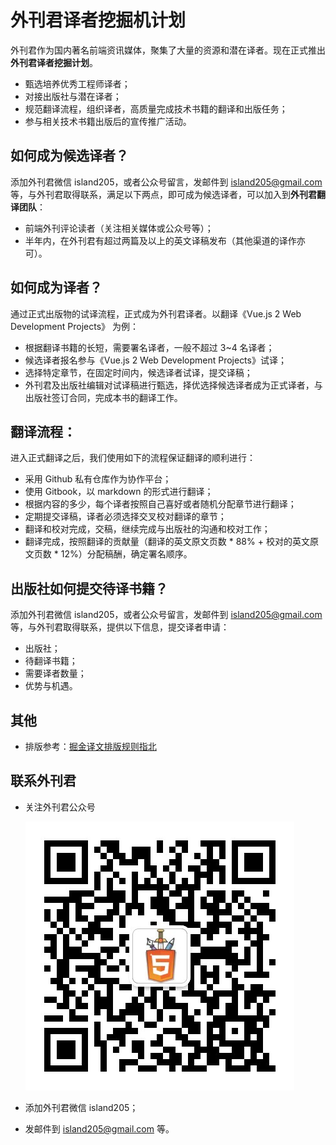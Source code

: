 # 外刊君译者挖掘机计划

外刊君作为国内著名前端资讯媒体，聚集了大量的资源和潜在译者。现在正式推出**外刊君译者挖掘计划**。

- 甄选培养优秀工程师译者；
- 对接出版社与潜在译者；
- 规范翻译流程，组织译者，高质量完成技术书籍的翻译和出版任务；
- 参与相关技术书籍出版后的宣传推广活动。

## 如何成为候选译者？

添加外刊君微信 island205，或者公众号留言，发邮件到 island205@gmail.com 等，与外刊君取得联系，满足以下两点，即可成为候选译者，可以加入到**外刊君翻译团队**：

- 前端外刊评论读者（关注相关媒体或公众号等）；
- 半年内，在外刊君有超过两篇及以上的英文译稿发布（其他渠道的译作亦可）。

## 如何成为译者？

通过正式出版物的试译流程，正式成为外刊君译者。以翻译《Vue.js 2 Web Development Projects》 为例：

- 根据翻译书籍的长短，需要署名译者，一般不超过 3~4 名译者；
- 候选译者报名参与《Vue.js 2 Web Development Projects》试译；
- 选择特定章节，在固定时间内，候选译者试译，提交译稿；
- 外刊君及出版社编辑对试译稿进行甄选，择优选择候选译者成为正式译者，与出版社签订合同，完成本书的翻译工作。

## 翻译流程：

进入正式翻译之后，我们使用如下的流程保证翻译的顺利进行：

- 采用 Github 私有仓库作为协作平台；
- 使用 Gitbook，以 markdown 的形式进行翻译；
- 根据内容的多少，每个译者按照自己喜好或者随机分配章节进行翻译；
- 定期提交译稿，译者必须选择交叉校对翻译的章节；
- 翻译和校对完成，交稿，继续完成与出版社的沟通和校对工作；
- 翻译完成，按照翻译的贡献量（翻译的英文原文页数 * 88% + 校对的英文原文页数 * 12%）分配稿酬，确定署名顺序。

## 出版社如何提交待译书籍？

添加外刊君微信 island205，或者公众号留言，发邮件到 island205@gmail.com 等，与外刊君取得联系，提供以下信息，提交译者申请：

- 出版社；
- 待翻译书籍；
- 需要译者数量；
- 优势与机遇。

## 其他

- 排版参考：[掘金译文排版规则指北](https://github.com/xitu/gold-miner/wiki/%E8%AF%91%E6%96%87%E6%8E%92%E7%89%88%E8%A7%84%E5%88%99%E6%8C%87%E5%8C%97)

## 联系外刊君

- 关注外刊君公众号

    ![前端外刊评论公众号](./images/qrcode_for_fm.jpg)


- 添加外刊君微信 island205；
- 发邮件到 island205@gmail.com 等。
